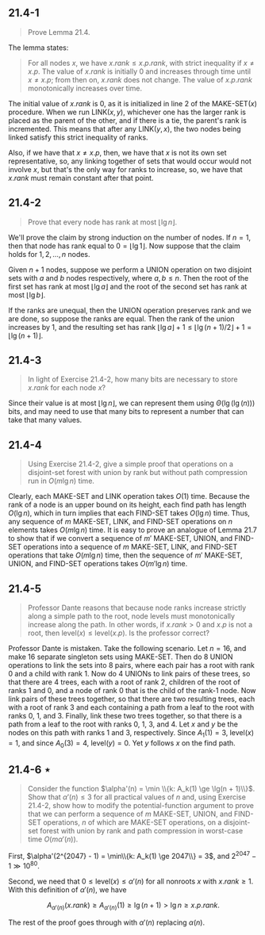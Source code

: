 ## 21.4-1

> Prove Lemma 21.4.

The lemma states:

> For all nodes $x$, we have $x.rank \le x.p.rank$, with strict inequality if $x \ne x.p$. The value of $x.rank$ is initially $0$ and increases through time until $x \ne x.p$; from then on, $x.rank$ does not change. The value of $x.p.rank$ monotonically increases over time.

The initial value of $x.rank$ is $0$, as it is initialized in line 2 of the $\text{MAKE-SET}(x)$ procedure. When we run $\text{LINK}(x, y)$, whichever one has the larger rank is placed as the parent of the other, and if there is a tie, the parent's rank is incremented. This means that after any $\text{LINK}(y, x)$, the two nodes being linked satisfy this strict inequality of ranks.

Also, if we have that $x \ne x.p$, then, we have that $x$ is not its own set representative, so, any linking together of sets that would occur would not involve $x$, but that's the only way for ranks to increase, so, we have that $x.rank$ must remain constant after that point.

## 21.4-2

> Prove that every node has rank at most $\lfloor \lg n \rfloor$.

We'll prove the claim by strong induction on the number of nodes. If $n = 1$, then that node has rank equal to $0 = \lfloor \lg 1 \rfloor$. Now suppose that the claim holds for $1, 2, \ldots, n$ nodes.

Given $n + 1$ nodes, suppose we perform a $\text{UNION}$ operation on two disjoint sets with $a$ and $b$ nodes respectively, where $a, b \le n$. Then the root of the first set has rank at most $\lfloor \lg a \rfloor$ and the root of the second set has rank at most $\lfloor \lg b\rfloor$.

If the ranks are unequal, then the $\text{UNION}$ operation preserves rank and we are done, so suppose the ranks are equal. Then the rank of the union increases by $1$, and the resulting set has rank $\lfloor\lg a\rfloor + 1 \le\lfloor\lg(n + 1) / 2\rfloor + 1 = \lfloor\lg(n + 1)\rfloor$.

## 21.4-3

> In light of Exercise 21.4-2, how many bits are necessary to store $x.rank$ for each node $x$?

Since their value is at most $\lfloor \lg n \rfloor$, we can represent them using $\Theta(\lg(\lg(n)))$ bits, and may need to use that many bits to represent a number that can take that many values.

## 21.4-4

> Using Exercise 21.4-2, give a simple proof that operations on a disjoint-set forest with union by rank but without path compression run in $O(m\lg n)$ time.

Clearly, each $\text{MAKE-SET}$ and $\text{LINK}$ operation takes $O(1)$ time. Because the rank of a node is an upper bound on its height, each find path has length $O(\lg n)$, which in turn implies that each $\text{FIND-SET}$ takes $O(\lg n)$ time. Thus, any sequence of $m$ $\text{MAKE-SET}$, $\text{LINK}$, and $\text{FIND-SET}$ operations on $n$ elements takes $O(m\lg n)$ time. It is easy to prove an analogue of Lemma 21.7 to show that if we convert a sequence of $m'$ $\text{MAKE-SET}$, $\text{UNION}$, and $\text{FIND-SET}$ operations into a sequence of $m$ $\text{MAKE-SET}$, $\text{LINK}$, and $\text{FIND-SET}$ operations that take $O(m\lg n)$ time, then the sequence of $m'$ $\text{MAKE-SET}$, $\text{UNION}$, and $\text{FIND-SET}$ operations takes $O(m'\lg n)$ time.

## 21.4-5

> Professor Dante reasons that because node ranks increase strictly along a simple path to the root, node levels must monotonically increase along the path. In other words, if $x.rank > 0$ and $x.p$ is not a root, then $\text{level}(x) \le \text{level}(x.p)$. Is the professor correct?

Professor Dante is mistaken. Take the following scenario. Let $n = 16$, and make $16$ separate singleton sets using $\text{MAKE-SET}$. Then do $8$ $\text{UNION}$ operations to link the sets into $8$ pairs, where each pair has a root with rank $0$ and a child with rank $1$. Now do $4$ $\text{UNION}$s to link pairs of these trees, so that there are $4$ trees, each with a root of rank $2$, children of the root of ranks $1$ and $0$, and a node of rank $0$ that is the child of the rank-$1$ node. Now link pairs of these trees together, so that there are two resulting trees, each with a root of rank $3$ and each containing a path from a leaf to the root with ranks $0$, $1$, and $3$. Finally, link these two trees together, so that there is a path from a leaf to the root with ranks $0$, $1$, $3$, and $4$. Let $x$ and $y$ be the nodes on this path with ranks $1$ and $3$, respectively. Since $A_1(1) = 3$, $\text{level}(x) = 1$, and since $A_0(3) = 4$, $\text{level}(y) = 0$. Yet $y$ follows $x$ on the find path.

## 21.4-6 $\star$

> Consider the function $\alpha'(n) = \min \\{k: A_k(1) \ge \lg(n + 1)\\}$. Show that $\alpha'(n) \le 3$ for all practical values of $n$ and, using Exercise 21.4-2, show how to modify the potential-function argument to prove that we can perform a sequence of $m$ $\text{MAKE-SET}$, $\text{UNION}$, and $\text{FIND-SET}$ operations, $n$ of which are $\text{MAKE-SET}$ operations, on a disjoint-set forest with union by rank and path compression in worst-case time $O(m \alpha'(n))$.

First, $\alpha'(2^{2047} - 1) = \min\\{k: A_k(1) \ge 2047\\} = 3$, and $2^{2047} - 1 \gg 10^{80}$.

Second, we need that $0 \le \text{level}(x) \le \alpha'(n)$ for all nonroots $x$ with $x.rank \ge 1$. With this definition of $\alpha'(n)$, we have

$$A_{\alpha'(n)}(x.rank) \ge A_{\alpha'(n)}(1) \ge \lg(n + 1) > \lg n \ge x.p.rank.$$

The rest of the proof goes through with $\alpha'(n)$ replacing $\alpha(n)$.

